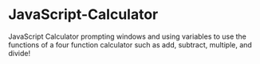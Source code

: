 # JavaScript-Calculator
JavaScript Calculator prompting windows and using variables to use the functions of a four function calculator such as add, subtract, multiple, and divide!
